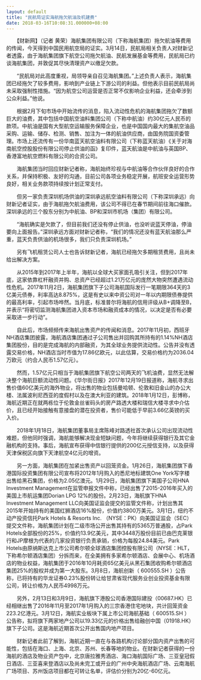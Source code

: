 ```yaml
---
layout: default
title: "民航局证实海航拖欠航油及机建费"
date: 2018-03-16T10:08:31.000000+08:00
---
```


　　【财新网】（记者 黄荣）海航集团有限公司（下称海航集团）拖欠航油等费用的传闻，今天得到中国民用航空局的证实。3月14日，民航局相关负责人对财新记者透露，由于海航集团旗下航空公司拖欠航油、民航发展基金等费用，民航局已约谈海航集团，并敦促其尽快清理资产以缴足欠款。

　　“民航局对此高度重视，局领导亲自召见海航集团。”上述负责人表示，海航集团已经拖欠了较多费用，影响到产业链上下游公司的利益。但他表示目前民航局尚未采取强制性措施。“因为航空公司运营是否正常不仅影响企业利益，还会牵涉到公众利益。”他说。

　　根据2月下旬市场中开始流传的消息，陷入流动性危机的海航集团拖欠了数额巨大的油费，其中包括中国航空油料集团公司（下称中航油）约30亿元人民币的款项。中航油是国有大型航空运输服务保障企业，也是中国国内最大的集航空油品采购、运输、储存、检测、销售、加注为一体的航油供应商，由国务院国资委管理。市场上还流传有一份华南蓝天航空油料有限公司（下称蓝天航油）《关于对海南航空控股股份有限公司停止供油的函》复印件，蓝天航油是中航油与英国BP、香港富地航空燃料有限公司的合资公司。

　　海航集团当时回应财新记者称，海航始终珍视与中航油等合作伙伴良好的合作关系，并保持积极、友好的沟通，目前公司各项业务稳定开展，航班安全运营形势良好，相关业务款项持续按计划正常支付。

　　但另一家负责深圳机场供油的深圳承远航空油料有限公司（下称深圳承远）向财新记者证实，由于海航拖欠航油费用，该公司不得已在春节期间前往海口催款。深圳承远的三个股东分别为中航油、BP和深圳市机场（集团）有限公司。

　　“海航确实是欠款了，但目前我们还没有停止供油，也没听说蓝天停油，停油要向上面报告。”深圳承远方面对财新记者称，“我们的情况还没有蓝天航油那么严重，蓝天负责供油的机场很多，我们只负责深圳机场。”

　　另有飞机租赁公司人士也告诉财新记者，海航已经拖欠多期租赁费用，且尚未给出解决方案。

　　从2015年到2017年上半年，海航以全球大买家面孔吸引关注，但到2017年底，这家依靠杠杆融资并购、总资产已经超过1.21万亿元的庞然大物突然遭遇流动性危机。2017年11月2日，海航集团旗下子公司海航国际发行一笔期限364天的3亿美元债券，利率高达8.875%，这是有史以来中资公司对一年以内期限债券提供的最高利率，引起市场哗然。当月底，标准普尔将海航的信用评级从B+调降至B，并表示“将密切监测海航集团进入资本市场和融资成本的情况，以决定是否有必要采取进一步行动”。

　　自此后，市场频频传来海航出售资产的传闻和消息。2017年11月初，西班牙NH酒店集团披露，海航酒店集团通过子公司售出并回购其所持有的1.14%NH酒店集团股份，目的是完成海航的内部融资，为其全球业务提供流动性。公告并没有透露交易价格，NH酒店当时市值为17.86亿欧元，以此估算，交易价格约为2036.04万欧元（约合人民币1.57亿元）。

　　然而，1.57亿元只相当于海航集团旗下航空公司两天的飞机油费，显然无法解决整个海航巨额流动性问题。《华尔街日报》2017年12月19日报道称，海航寻求出售价值60亿美元的海外物业，将出售的物业包括曼哈顿、伦敦和旧金山的办公大楼、法属波利尼西亚的度假村以及在澳大利亚的建筑。2018年1月12日，彭博称，海航近期正在就两栋位于伦敦金丝雀码头的房产路透大楼和瑞信大楼寻求中介估价，且已经开始接触有意接盘的潜在投资者，售价可能低于早前3.66亿英镑的买入价。

　　2018年1月18日，海航集团董事局主席陈峰对路透社首次承认公司出现流动性难题，但他同时强调，海航能够解决现金短缺问题，今年将继续获得银行及其它金融机构的支持。事后，海航宣布获得中信银行提供的200亿元授信支持，以及获得天津保税区向旗下天津航空4亿元的增资。

　　另一方面，海航集团在加紧出售资产以回笼资金。1月26日，海航集团旗下香港国际投资集团有限公司宣布将2012年1月购入的悉尼地标建筑One York写字楼出售给黑石集团，价格为2.05亿澳元。1月29日，海航集团旗下美国子公司HNA Investment Management在监管申报文件中称，已经出售了2015-2016年买入的美国上市航运集团Dorian LPG 12%的股份。2月23日，海航旗下HNA Investment Management LLC向美国证监会提交的监管文件称，计划出售其2015年开始持有的美国红狮酒店16%股份，价值约3800万美元。3月1日，纽约不动产投资信托Park Hotels & Resorts Inc. （NYSE：PK）向美国证监会（SEC）提交文件称，海航集团计划在二级市场公开出售其持有的5365万普通股，占Park Hotels全部股份的25%，价值约13.9亿美元，其中3448万股份目前已由巴克莱银行和JP摩根为代表的几家投资银行负责承销，价格为每股24.84美元。Park Hotels由原纳斯达克上市公司希尔顿全球酒店集团控股有限公司（NYSE：HLT，下称希尔顿酒店集团）分拆而来，在全美拥有多家希尔顿酒店、会展中心、机场酒店的物业权益，海航集团于2016年10月耗资65亿美元从黑石集团收购希尔顿酒店集团25%的股权并成为第一大股东。3月8日，海航创新（ 600555.SH ）公告称，已将持有的华龙证券0.23%股份转让给甘肃省现代服务业创业投资基金有限公司，转让价格为人民币4998万元。

　　另外，2月13日和3月9日，海航旗下港股公司香港国际建投（00687.HK）已经相继出售了2016年11月至2017年1月购入的三宗香港住宅地块，共计回笼资金223.2亿港元。3月12日，海航实业板块下属上市公司海航基础（ 600515.SH ）公告称，拟将旗下两家地产公司以19.33亿元的价格出售给融创中国（01918.HK）旗下子公司。这是海航近期首次公开出售国内地产项目。

　　财新记者此前了解到，海航近期一直在与各路机构讨论部分国内资产出售的可能性，包括在海口、上海、北京、苏州、长春等地的物业。在财新记者获得的一份海航的酒店及物业资产包中，北京唐拉雅秀酒店、海口海航国际广场、三亚皇冠假日酒店、三亚喜来登酒店以及尚未完工或开业的广州中央海航酒店广场、云南海航广场项目、苏州饭店项目都在可转让名单，评估价分别为20亿-60亿元。

